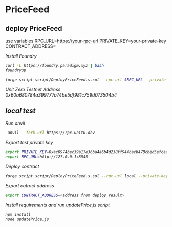# PriceFeed

## deploy PriceFeed

use variables
RPC_URL=<https://your-rpc-url>
PRIVATE_KEY=your-private-key
CONTRACT_ADDRESS=<address from deploy result>

Install Foundry

```sh
curl -L https://foundry.paradigm.xyz | bash
foundryup
```

```sh
forge script script/DeployPriceFeed.s.sol --rpc-url $RPC_URL --private-key $PRIVATE_KEY --broadcast
```

Unit Zero Testnet Address 0x60a680784a399777a74be5df981c759d073504b4 

## local test

Run anvil

```sh
 anvil --fork-url https://rpc.unit0.dev
```

Export test private key

```sh
export PRIVATE_KEY=0xac0974bec39a17e36ba4a6b4d238ff944bacb478cbed5efcae784d7bf4f2ff80
export RPC_URL=http://127.0.0.1:8545
```

Deploy contract

```sh
forge script script/DeployPriceFeed.s.sol --rpc-url local --private-key $PRIVATE_KEY --broadcast 
```

Export cotract address

```sh
export CONTRACT_ADDRESS=<address from deploy result>
```

Install requirements and run updatePrice.js script

```sh
npm install
node updatePrice.js
```
